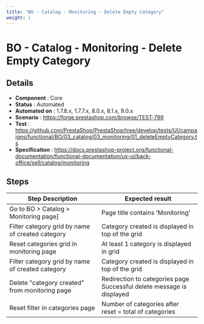 ```yaml
---
title: "BO - Catalog - Monitoring - Delete Empty Category"
weight: 1
---
```


# BO - Catalog - Monitoring - Delete Empty Category
## Details
* **Component** : Core
* **Status** : Automated
* **Automated on** : 1.7.8.x, 1.7.7.x, 8.0.x, 8.1.x, 9.0.x
* **Scenario** : https://forge.prestashop.com/browse/TEST-799
* **Test** : https://github.com/PrestaShop/PrestaShop/tree/develop/tests/UI/campaigns/functional/BO/03_catalog/03_monitoring/01_deleteEmptyCategory.ts
* **Specification** : https://docs.prestashop-project.org/functional-documentation/functional-documentation/ux-ui/back-office/sell/catalog/monitoring

## Steps
| Step Description | Expected result |
| ----- | ----- |
| Go to BO > Catalog > Monitoring page] | Page title contains 'Monitoring' |
| Filter category grid by name of created category | Category created is displayed in top of the grid |
| Reset categories grid in monitoring page | At least 1 category is displayed in grid |
| Filter category grid by name of created category | Category created is displayed in top of the grid |
| Delete "category created" from monitoring page | Redirection to categories page<br>Successful delete message is displayed |
| Reset filter in categories page | Number of categories after reset = total of categories |

